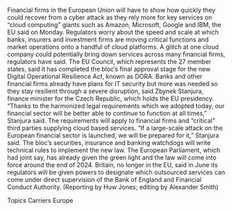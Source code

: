 Financial firms in the European Union will have to show how quickly they could recover from a cyber attack as they rely more for key services on “cloud computing” giants such as Amazon, Microsoft, Google and IBM, the EU said on Monday.
Regulators worry about the speed and scale at which banks, insurers and investment firms are moving critical functions and market operations onto a handful of cloud platforms.
A glitch at one cloud company could potentially bring down services across many financial firms, regulators have said.
The EU Council, which represents the 27 member states, said it has completed the bloc’s final approval stage for the new Digital Operational Resilience Act, known as DORA.
Banks and other financial firms already have plans for IT security but more was needed so they stay resilient through a severe disruption, said Zbynek Stanjura, finance minister for the Czech Republic, which holds the EU presidency.
“Thanks to the harmonized legal requirements which we adopted today, our financial sector will be better able to continue to function at all times,” Stanjura said.
The requirements will apply to financial firms and “critical” third parties supplying cloud based services.
“If a large-scale attack on the European financial sector is launched, we will be prepared for it,” Stanjura said.
The bloc’s securities, insurance and banking watchdogs will write technical rules to implement the new law.
The European Parliament, which had joint say, has already given the green light and the law will come into force around the end of 2024.
Britain, no longer in the EU, said in June its regulators will be given powers to designate which outsourced services can come under direct supervision of the Bank of England and Financial Conduct Authority.
(Reporting by Huw Jones; editing by Alexander Smith)

Topics
Carriers
Europe
